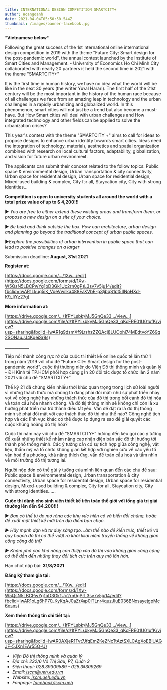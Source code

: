 ```yaml
---
title: INTERNATIONAL DESIGN COMPETITION SMARTCITY+
author: Hoangoanh
date: 2021-04-04T05:50:50.544Z
thumbnail: /images/banner-facebook.jpg
---
```

<p align="center"> <!--StartFragment-->

\***Vietnamese below***

Following the great success of the 1st international online international design competition in 2019 with the theme "Future City: Smart design for the post-pandemic world", the annual contest launched by the Institute of Smart Cities and Management. - University of Economics Ho Chi Minh City collaborated with nearly 20 partners is held the second time in 2021 with the theme "SMARTCITY+"

It is the first time in human history, we have no idea what the world will be like in the next 30 years (the writer Yuval Harari). The first half of the 21st century will be the most important in the history of the human race because of all challenges we face from an amazing leap in technology and the urban challenges in a rapidly urbanizing and globalized world. In this phenomenon, smart cities will not just be a trend but also become a must-have. But How Smart cities will deal with urban challenges and How integrated technology and other fields can be applied to solve the urbanization crises?

This year's contest with the theme "SMARTCITY +" aims to call for ideas to propose designs to enhance urban identity towards smart cities. Ideas need the integration of technology, materials, aesthetics and spatial organization combined with research on local cultural factors, adaptability, globalization, and vision for future urban environment.

The applicants can submit their concept related to the follow topics: Public space & environmental design, Urban transportation & city connectivity, Urban space for residential design, Urban space for residential design, Mixed-used building & complex, City for all, Staycation city, City with strong identities...

**Competition is open to university students all around the world with a total prize value of up to $ 4,200!!!**

<!--StartFragment-->

▶<!--EndFragment--> *You are free to either extend these existing areas and transform them, or propose a new design on a site of your choice.*

<!--StartFragment-->

▶<!--EndFragment--> *Be bold and think outside the box. How can architecture, urban design and planning go beyond the traditional concept of urban public spaces.*

<!--StartFragment-->

▶<!--EndFragment-->*Explore the possibilities of urban intervention in public space that can lead to positive changes on a larger*

Submission deadline: **August, 31st 2021**

**Register at:**

[https://docs.google.com/.../1Xw.../edit](https://docs.google.com/forms/d/1Xw-W5QsN5LBCPwYg1bD3Gk1Uc2rn0gPsL3sv7v5ju14/edit?fbclid=IwAR1Lkug5iK_VoeVwilka488EaXVbE-p3ljbqS1pt5IINoHXd-K9_IiYz27g)

**More information at:**

[https://drive.google.com/.../1fPYLsbkyMJ5GnQe33.../view...](https://drive.google.com/file/d/1fPYLsbkyMJ5GnQe33_qKcFRE01U01ufK/view?usp=sharing&fbclid=IwAR1g9dsmXf9LrshzZZQAcj8LUOohi74MEdtvoYZ69q2SONauJJ4KgeiSr8s)

<!--StartFragment-->

\_\_\_\_\_\_\_\_\_\_\_\_

Tiếp nối thành công rực rỡ của cuộc thi thiết kế online quốc tế lần thứ 1 trong năm 2019 với chủ đề “Future City: Smart design for the post-pandemic world", cuộc thi thường niên do Viện Đô thị thông minh và quản lý - ĐH Kinh tế TP.HCM phối hợp cùng gần 20 đối tác được tổ chức lần 2 năm 2021 với chủ đề “SMARTCITY+”

Thế kỷ 21 đã chứng kiến nhiều thời khắc quan trọng trong lịch sử loài người vì những thách thức mà chúng ta đang phải đối mặt: như sự phát triển nhảy vọt về công nghệ hay những thách thức của đô thị trong bối cảnh đô thị hóa và toàn cầu hóa nhanh chóng. Và đô thị thông minh sẽ không chỉ còn là xu hướng phát triển mà trở thành điều tất yếu. Vấn đề đặt ra là đô thị thông minh sẽ phải đối mặt với các thách thức đô thị như thế nào? Công nghệ tích hợp và các lĩnh vực khác có thể được áp dụng ra sao để giải quyết các cuộc khủng hoảng đô thị hóa?

Cuộc thi năm nay với chủ đề “SMARTCITY+” hướng đến kêu gọi các ý tưởng đề xuất những thiết kế nhằm nâng cao nhận diện bản sắc đô thị hướng tới thành phố thông minh. Các ý tưởng cần có sự tích hợp giữa công nghệ, vật liệu, thẩm mỹ và tổ chức không gian kết hợp với nghiên cứu về các yếu tố văn hoá địa phương, khả năng thích ứng, vấn đề toàn cầu hoá và tầm nhìn về môi trường đô thị tương lai.

Người nộp đơn có thể gửi ý tưởng của mình liên quan đến các chủ đề sau: Public space & environmental design, Urban transportation & city connectivity, Urban space for residential design, Urban space for residential design, Mixed-used building & complex, City for all, Staycation city, City with strong identities......

**Cuộc thi dành cho sinh viên thiết kế trên toàn thế giới với tổng giá trị giải thưởng lên đến $4.200!!!**

▶ *Bạn có thể tự do mở rộng các khu vực hiện có và biến đổi chúng, hoặc đề xuất một thiết kế mới trên địa điểm bạn chọn.*

*▶ Hãy mạnh dạn và tư duy sáng tạo. Làm thế nào để kiến trúc, thiết kế và quy hoạch đô thị có thể vượt ra khỏi khái niệm truyền thống về không gian công cộng đô thị?*

*▶ Khám phá các khả năng can thiệp của đô thị vào không gian công cộng có thể dẫn đến những thay đổi tích cực trên quy mô lớn hơn.*

Hạn chót nộp bài: **31/8/2021**

**Đăng ký tham gia tại:**

[https://docs.google.com/.../1Xw.../edit](https://docs.google.com/forms/d/1Xw-W5QsN5LBCPwYg1bD3Gk1Uc2rn0gPsL3sv7v5ju14/edit?fbclid=IwAR1oLg6hP70_KyKqAJ0aZrXap0ITLnr4quzJluE036BNxsayejgpMc6osns)

**Xem thêm thông tin chi tiết tại:**

[https://drive.google.com/.../1fPYLsbkyMJ5GnQe33.../view...](https://drive.google.com/file/d/1fPYLsbkyMJ5GnQe33_qKcFRE01U01ufK/view?usp=sharing&fbclid=IwAR0AXjeR1Tvt7JfqEmZKeZNcTtAztSXLCAgXoEBiUAGJF-5JXn1EAr55Q-U)

<!--EndFragment-->

<!--StartFragment-->

* *Viện Đô thị thông minh và quản lý*
* *Địa chỉ: 232/6 Võ Thị Sáu, P7, Quận 3*
* *Điện thoại: 028.39309589 - 028.39309269*
* *Email:[ iscm@ueh.edu.vn](https://iscm.ueh.edu.vn/bachelors/iscm@ueh.edu.vn)*
* *Website:[ iscm.ueh.edu.vn](https://iscm.ueh.edu.vn/)*
* *Fanpage: [facebook/iscm.ueh](https://www.facebook.com/ISCM.UEH/)*

<!--EndFragment-->

<!--EndFragment--> </p>